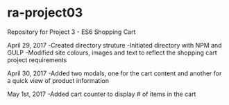 # ra-project03
Repository for Project 3 - ES6 Shopping Cart

April 29, 2017
-Created directory struture
-Initiated directory with NPM and GULP
-Modified site colours, images and text to reflect the shopping cart project requirements

April 30, 2017
-Added two modals, one for the cart content and another for a quick view of product information

May 1st, 2017
-Added cart counter to display # of items in the cart
